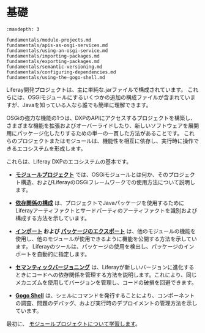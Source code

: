 # 基礎

```{toctree}
:maxdepth: 3

fundamentals/module-projects.md
fundamentals/apis-as-osgi-services.md
fundamentals/using-an-osgi-service.md
fundamentals/importing-packages.md
fundamentals/exporting-packages.md
fundamentals/semantic-versioning.md
fundamentals/configuring-dependencies.md
fundamentals/using-the-gogo-shell.md
```

Liferay開発プロジェクトは、主に単純な.jarファイルで構成されています。 これらには、OSGiモジュールにするいくつかの追加の構成ファイルが含まれていますが、Javaを知っている人なら誰でも簡単に理解できます。

OSGiの強力な機能の1つは、DXPのAPIにアクセスするプロジェクトを構築し、さまざまな機能を拡張およびオーバーライドしたり、新しいソフトウェアを展開用にパッケージ化したりするための単一の一貫した方法があることです。 これらのプロジェクトまたはモジュールは、機能性を相互に依存し、実行時に操作できるエコシステムを形成します。

これらは、Liferay DXPのエコシステムの基本です。

  - **[モジュールプロジェクト](./module-projects.md)** では、OSGiモジュールとは何か、そのプロジェクト構造、およびLiferayのOSGiフレームワークでの使用方法について説明します。

  - **[依存関係の構成](./configuring-dependencies.md)** は、プロジェクトでJavaパッケージを使用するためにLiferayアーティファクトとサードパーティのアーティファクトを識別および構成する方法を示しています。

  - **[インポート](./importing-packages.md) および [パッケージのエクスポート](./exporting-packages.md)** は、他のモジュールの機能を使用し、他のモジュールが使用できるように機能を公開する方法を示しています。 Liferayのツールは、パッケージの使用を検出し、パッケージのインポートを自動的に指定します。

  - **[セマンティックバージョニング](./semantic-versioning.md)** は、Liferayが新しいバージョンに進化するときにコードへの依存関係を管理する方法を説明します。これにより、同じメカニズムを使用してバージョンを管理し、コードの破損を回避できます。

  - **[Gogo Shell](./using-the-gogo-shell.md)** は、シェルにコマンドを発行することにより、コンポーネントの調査、問題のデバッグ、および実行時のデプロイメントの管理方法を示しています。

最初に、 [モジュールプロジェクトについて学習します](./module-projects.md)。
